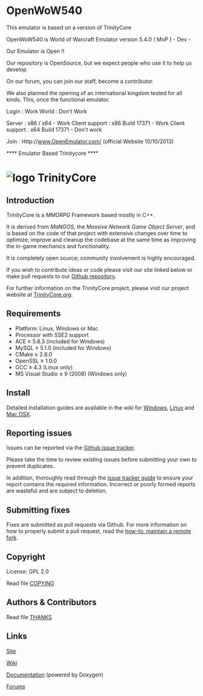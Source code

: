 OpenWoW540
==========
This emulator is based on a version of TrinityCore

OpenWoW540 is World of Warcraft Emulator version 5.4.0 ( MoP ) - Dev -


Our Emulator is Open !!

Our repository is OpenSource, but we expect people who use it to help us develop.

On our forum, you can join our staff, become a contributor.

We also planned the opening of an international kingdom tested for all kinds. This, once the functional emulator.

Login : Work
World : Don't Work

Server : x86 / x64 - Work
Client support : x86 Build 17371 - Work
Client support : x64 Build 17371 - Don't work



Join : Http://www.OpenEmulator.com/
(official Website 10/10/2013)

**** Emulator Based Trinitycore ****

# ![logo](http://www.trinitycore.org/f/public/style_images/1_trinitycore.png) TrinityCore


## Introduction

TrinityCore is a *MMORPG* Framework based mostly in C++.

It is derived from *MaNGOS*, the *Massive Network Game Object Server*, and is
based on the code of that project with extensive changes over time to optimize,
improve and cleanup the codebase at the same time as improving the in-game
mechanics and functionality.

It is completely open source; community involvement is highly encouraged.

If you wish to contribute ideas or code please visit our site linked below or
make pull requests to our [Github repository](https://github.com/TrinityCore/TrinityCore).

For further information on the TrinityCore project, please visit our project
website at [TrinityCore.org](http://www.trinitycore.org).


## Requirements

+ Platform: Linux, Windows or Mac
+ Processor with SSE2 support
+ ACE ≥ 5.8.3 (included for Windows)
+ MySQL ≥ 5.1.0 (included for Windows)
+ CMake ≥ 2.8.0
+ OpenSSL ≥ 1.0.0
+ GCC ≥ 4.3 (Linux only)
+ MS Visual Studio ≥ 9 (2008) (Windows only)


## Install

Detailed installation guides are available in the wiki for
[Windows](http://collab.kpsn.org/display/tc/How-to_Win),
[Linux](http://collab.kpsn.org/display/tc/How-to_Linux) and
[Mac OSX](http://collab.kpsn.org/display/tc/How-to_Mac).


## Reporting issues

Issues can be reported via the [Github issue tracker](https://github.com/TrinityCore/TrinityCore/issues?labels=Branch-3.3.5a).

Please take the time to review existing issues before submitting your own to
prevent duplicates.

In addition, thoroughly read through the [issue tracker guide](http://www.trinitycore.org/f/topic/37-the-trinitycore-issuetracker-and-you/) to ensure
your report contains the required information. Incorrect or poorly formed
reports are wasteful and are subject to deletion.


## Submitting fixes

Fixes are submitted as pull requests via Github. For more information on how to
properly submit a pull request, read the [how-to: maintain a remote fork](http://www.trinitycore.org/f/topic/6037-howto-maintain-a-remote-fork-for-pull-requests-tortoisegit/).


## Copyright

License: GPL 2.0

Read file [COPYING](COPYING)


## Authors &amp; Contributors

Read file [THANKS](THANKS)


## Links

[Site](http://www.trinitycore.org)

[Wiki](http://trinitycore.info)

[Documentation](http://www.trinitycore.net) (powered by Doxygen)

[Forums](http://www.trinitycore.org/f/)
